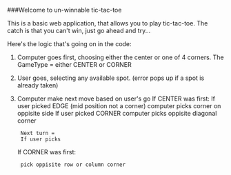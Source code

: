 ###Welcome to un-winnable tic-tac-toe

This is a basic web application, that allows you to play tic-tac-toe. 
The catch is that you can't win, just go ahead and try...


Here's the logic that's going on in the code:

1. Computer goes first, choosing either the center or one of 4 corners. The GameType = either CENTER or CORNER
2. User goes, selecting any available spot. 
	(error pops up if a spot is already taken)
3. Computer make next move based on user's go
	If CENTER was first:
		If user picked EDGE (mid position not a corner)
			computer picks corner on oppisite side
		If user picked CORNER 
			computer picks oppisite diagonal corner

		Next turn = 
		If user picks


	If CORNER was first:

		pick oppisite row or column corner


